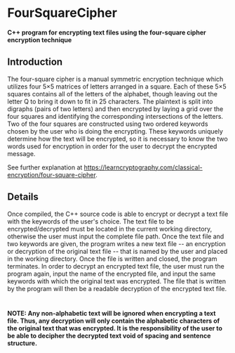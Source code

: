 # FourSquareCipher
**C++ program for encrypting text files using the four-square cipher encryption technique**


## Introduction
The four-square cipher is a manual symmetric encryption technique which utilizes four 5×5 matrices of letters arranged in a square. Each of these 5×5 squares contains all of the letters of the alphabet, though leaving out the letter Q to bring it down to fit in 25 characters. The plaintext is split into digraphs (pairs of two letters) and then encrypted by laying a grid over the four squares and identifying the corresponding intersections of the letters. Two of the four squares are constructed using two ordered keywords chosen by the user who is doing the encrypting. These keywords uniquely determine how the text will be encrypted, so it is necessary to know the two words used for encryption in order for the user to decrypt the encrypted message.

See further explanation at https://learncryptography.com/classical-encryption/four-square-cipher.



## Details
Once compiled, the C++ source code is able to encrypt or decrypt a text file with the keywords of the user's choice. The text file to be encrypted/decrypted must be located in the current working directory, otherwise the user must input the complete file path. Once the text file and two keywords are given, the program writes a new text file -- an encryption or decryption of the original text file -- that is named by the user and placed in the working directory. Once the file is written and closed, the program terminates. In order to decrypt an encrypted text file, the user must run the program again, input the name of the encrypted file, and input the same keywords with which the original text was encrypted. The file that is written by the program will then be a readable decryption of the encrypted text file. 
#

**NOTE: Any non-alphabetic text will be ignored when encrypting a text file. Thus, any decryption will only contain the alphabetic characters of the original text that was encrypted. It is the responsibility of the user to be able to decipher the decrypted text void of spacing and sentence structure.**
